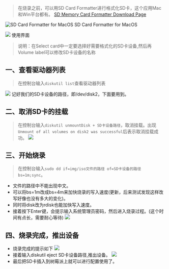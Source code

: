 > 在烧录之前，可以用SD Card Formatter进行格式化SD卡，这个应用Mac和Win平台都有。
[SD Memory Card Formatter Download Page](https://www.sdcard.org/downloads/formatter/index.html)

![SD Card Formatter for MacOS](https://upload-images.jianshu.io/upload_images/1512373-14793d108d474038.png)
SD Card Formatter for MacOS

![](https://upload-images.jianshu.io/upload_images/1512373-6e4de63e4ca901f7.png)
使用界面
> 说明：在Select card中一定要选择好需要格式化的SD卡设备,然后再Volume label可以修改SD卡设备的名称

## 一、查看驱动器列表
> 在控制台输入`diskutil list`查看驱动器列表

![](https://upload-images.jianshu.io/upload_images/1512373-7f0063f37b343ec0.png)
记好我们的SD卡设备的路径，即/dev/disk2，下面要用到。

## 二、取消SD卡的挂载
> 在控制台输入`diskutil unmountDisk + SD卡设备路径`，取消挂载。出现`Unmount of all volumes on disk2 was successful`后表示取消挂载成功。
![](https://upload-images.jianshu.io/upload_images/1512373-fb8286897cfe127e.png)

## 三、开始烧录
> 在控制台输入`sudo dd if=img/iso文件的路径 of=SD卡设备的路径 bs=1m;sync`。

* 文件的路径中不能出现中文。
* 可以将bs=1m改成bs=4m来加快烧录的写入速度(更新，后来测试发现这样改写好像也没有多大的变化)。
* 同时将disk改为rdisk也能加快写入速度。
* 接着按下Enter键，会提示输入系统管理员密码，然后进入烧录过程。(这个时间有点长，需要耐心等待)
![](https://upload-images.jianshu.io/upload_images/1512373-b755499b6df6fb8b.png)

## 四、烧录完成，推出设备
* 烧录完成的提示如下
  ![](https://upload-images.jianshu.io/upload_images/1512373-5b91bfbbf4e6d497.png)
* 接着输入diskutil eject SD卡设备路径,推出设备。
  ![](https://upload-images.jianshu.io/upload_images/1512373-7b4d8725a5302b7e.png)
* 最后把SD卡插入到树莓派上就可以进行配置使用了。